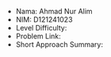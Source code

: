 - Nama: Ahmad Nur Alim
- NIM: D121241023
- Level Difficulty: 
- Problem Link: 
- Short Approach Summary: 
